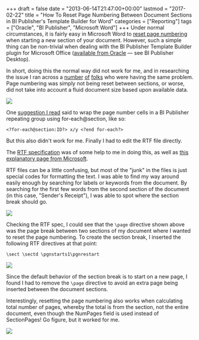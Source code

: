 +++
draft       = false
date        = "2013-06-14T21:47:00+00:00"
lastmod     = "2017-02-22"
title       = "How To Reset Page Numbering Between Document Sections in BI Publisher's Template Builder for Word"
categories  = ["Reporting"]
tags        = ["Oracle", "BI Publisher", "Microsoft Word"]
+++
Under normal circumstances, it is fairly easy in Microsoft Word to [reset page numbering](http://www.youtube.com/watch?v=E1WtKR6FDM4) when starting a new section of your document. However, such a simple thing can be non-trivial when dealing with the BI Publisher Template Builder plugin for Microsoft Office ([available from Oracle](http://www.oracle.com/technetwork/middleware/bi-publisher/downloads/index.html) — see BI Publisher Desktop). 

In short, doing this the normal way did not work for me, and in researching the issue I ran across a [number](http://stackoverflow.com/questions/9603481/rtf-number-of-pages-page-x-of-y) [of](https://forums.oracle.com/thread/2493003) [folks](https://forums.oracle.com/thread/496869) who were having the same problem. Page numbering was simply not being reset between sections, or worse, did not take into account a fluid document size based upon available data. 

![](/images/2013-06-14-resetting-page-numbering-between-document-sections-in-bi-publishers-template-builder-for-word/9f704cdbd7a5ec85bff722e3469edae0993faa219b4e42459782b94f692aa53e.png)

One [suggestion I read](https://forums.oracle.com/thread/2225641) said to wrap the page number cells in a BI Publisher repeating group using for-each@section, like so:

`<?for-each@section:ID?> x/y <?end for-each?>`

But this also didn't work for me. Finally I had to edit the RTF file directly.

The [RTF specification](http://www.biblioscape.com/rtf15_spec.htm) was of some help to me in doing this, as well as [this explanatory page from Microsoft](http://msdn.microsoft.com/en-us/library/office/aa140283(v=office.10).aspx#rtfspec_secformatprop).

RTF files can be a little confusing, but most of the "junk" in the files is just special codes for formatting the text. I was able to find my way around easily enough by searching for labels or keywords from the document. By searching for the first few words from the second section of the document (in this case, "Sender's Receipt"), I was able to spot where the section break should go.

![](/images/2013-06-14-resetting-page-numbering-between-document-sections-in-bi-publishers-template-builder-for-word/0d902604df4939682bb7821c4044affb3b03f809274551b8172827bc846d7b2d.png)

Checking the RTF spec, I could see that the `\page` directive shown above was the page break between two sections of my document where I wanted to reset the page numbering. To create the section break, I inserted the following RTF directives at that point:

`\sect \sectd \pgnstarts1\pgnrestart `

![](/images/2013-06-14-resetting-page-numbering-between-document-sections-in-bi-publishers-template-builder-for-word/466447c609e7fa65f188357e7531def7cb8f1443944e602f62e3eff984f1388d.png)

Since the default behavior of the section break is to start on a new page, I found I had to remove the `\page` directive to avoid an extra page being inserted between the document sections.

Interestingly, resetting the page numbering also works when calculating total number of pages, whereby the total is from the section, not the entire document, even though the NumPages field is used instead of SectionPages! Go figure, but it worked for me.

![](/images/2013-06-14-resetting-page-numbering-between-document-sections-in-bi-publishers-template-builder-for-word/1efc8813e70f4ee7bda4647b6fd38f4dce646c46b41e20fb482a3443e5bbb17a.png)